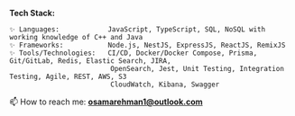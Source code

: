 **Tech Stack:**

    ✨ Languages:            JavaScript, TypeScript, SQL, NoSQL with working knowledge of C++ and Java
    ✨ Frameworks:           Node.js, NestJS, ExpressJS, ReactJS, RemixJS
    ✨ Tools/Technologies:   CI/CD, Docker/Docker Compose, Prisma, Git/GitLab, Redis, Elastic Search, JIRA,
                             OpenSearch, Jest, Unit Testing, Integration Testing, Agile, REST, AWS, S3
                             CloudWatch, Kibana, Swagger

📫 How to reach me: **osamarehman1@outlook.com**
